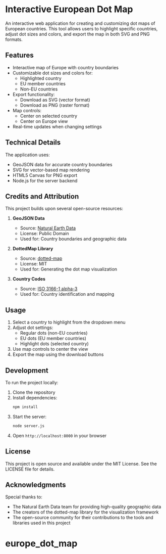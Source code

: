 # Interactive European Dot Map

An interactive web application for creating and customizing dot maps of European countries. This tool allows users to highlight specific countries, adjust dot sizes and colors, and export the map in both SVG and PNG formats.

## Features

- Interactive map of Europe with country boundaries
- Customizable dot sizes and colors for:
  - Highlighted country
  - EU member countries
  - Non-EU countries
- Export functionality:
  - Download as SVG (vector format)
  - Download as PNG (raster format)
- Map controls:
  - Center on selected country
  - Center on Europe view
- Real-time updates when changing settings

## Technical Details

The application uses:
- GeoJSON data for accurate country boundaries
- SVG for vector-based map rendering
- HTML5 Canvas for PNG export
- Node.js for the server backend

## Credits and Attribution

This project builds upon several open-source resources:

1. **GeoJSON Data**
   - Source: [Natural Earth Data](https://www.naturalearthdata.com/)
   - License: Public Domain
   - Used for: Country boundaries and geographic data

2. **DottedMap Library**
   - Source: [dotted-map](https://github.com/bleuje/dotted-map)
   - License: MIT
   - Used for: Generating the dot map visualization

3. **Country Codes**
   - Source: [ISO 3166-1 alpha-3](https://www.iso.org/iso-3166-country-codes.html)
   - Used for: Country identification and mapping

## Usage

1. Select a country to highlight from the dropdown menu
2. Adjust dot settings:
   - Regular dots (non-EU countries)
   - EU dots (EU member countries)
   - Highlight dots (selected country)
3. Use map controls to center the view
4. Export the map using the download buttons

## Development

To run the project locally:

1. Clone the repository
2. Install dependencies:
   ```bash
   npm install
   ```
3. Start the server:
   ```bash
   node server.js
   ```
4. Open `http://localhost:8000` in your browser

## License

This project is open source and available under the MIT License. See the LICENSE file for details.

## Acknowledgments

Special thanks to:
- The Natural Earth Data team for providing high-quality geographic data
- The creators of the dotted-map library for the visualization framework
- The open-source community for their contributions to the tools and libraries used in this project
# europe_dot_map
